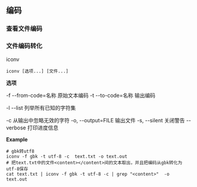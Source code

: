 ## 编码

### 查看文件编码



### 文件编码转化

iconv

`iconv [选项...] [文件...]`

**选项**

-f  --from-code=名称 原始文本编码
-t  --to-code=名称 输出编码

-l  --list 列举所有已知的字符集

-c 从输出中忽略无效的字符
-o, --output=FILE 输出文件
-s, --silent 关闭警告
--verbose 打印进度信息

**Example**

```shell
# gbk转utf8
iconv -f gbk -t utf-8 -c  text.txt -o text.out
# 把text.txt中的文件<content></content>间的文本取出，并且把编码从gbk转化为utf-8保存
cat text.txt | iconv -f gbk -t utf-8 -c | grep "<content>"  -o text.out
```

